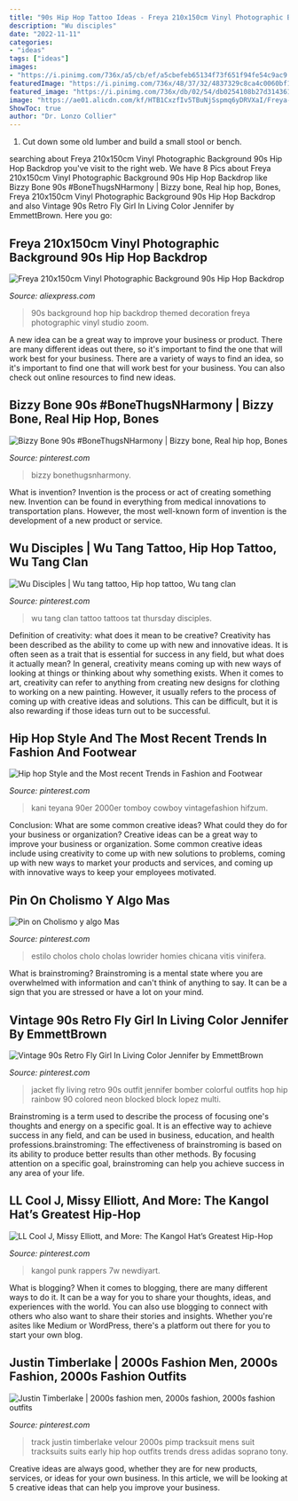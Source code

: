 ```yaml
---
title: "90s Hip Hop Tattoo Ideas - Freya 210x150cm Vinyl Photographic Background 90s Hip Hop Backdrop"
description: "Wu disciples"
date: "2022-11-11"
categories:
- "ideas"
tags: ["ideas"]
images:
- "https://i.pinimg.com/736x/a5/cb/ef/a5cbefeb65134f73f651f94fe54c9ac9.jpg"
featuredImage: "https://i.pinimg.com/736x/48/37/32/4837329c8ca4c0060bf1145e57dd7c8a--wu-tang.jpg"
featured_image: "https://i.pinimg.com/736x/db/02/54/db0254108b27d31436180f955ad5e6be--s-outfit-s-clothes.jpg"
image: "https://ae01.alicdn.com/kf/HTB1CxzfIv5TBuNjSspmq6yDRVXaI/Freya-210x150cm-Vinyl-Photographic-Background-90s-Hip-Hop-Backdrop-Party-Themed-Decoration-for-Photography-Studio.jpg"
ShowToc: true
author: "Dr. Lonzo Collier"
---
```



1. Cut down some old lumber and build a small stool or bench.

	

		
searching about Freya 210x150cm Vinyl Photographic Background 90s Hip Hop Backdrop you've visit to the right web. We have 8 Pics about Freya 210x150cm Vinyl Photographic Background 90s Hip Hop Backdrop like Bizzy Bone 90s #BoneThugsNHarmony | Bizzy bone, Real hip hop, Bones, Freya 210x150cm Vinyl Photographic Background 90s Hip Hop Backdrop and also Vintage 90s Retro Fly Girl In Living Color Jennifer by EmmettBrown. Here you go:
		
    
## Freya 210x150cm Vinyl Photographic Background 90s Hip Hop Backdrop

<img loading=lazy src="https://ae01.alicdn.com/kf/HTB1CxzfIv5TBuNjSspmq6yDRVXaI/Freya-210x150cm-Vinyl-Photographic-Background-90s-Hip-Hop-Backdrop-Party-Themed-Decoration-for-Photography-Studio.jpg" onerror="this.onerror=null;this.src='https://tse1.mm.bing.net/th?id=OIP.LmE4RKB3SglT_Zh_-_7aZAHaHa&amp;pid=15.1';" alt="Freya 210x150cm Vinyl Photographic Background 90s Hip Hop Backdrop">

_Source: aliexpress.com_

>90s background hop hip backdrop themed decoration freya photographic vinyl studio zoom. 

	

A new idea can be a great way to improve your business or product. There are many different ideas out there, so it's important to find the one that will work best for your business. There are a variety of ways to find an idea, so it's important to find one that will work best for your business. You can also check out online resources to find new ideas.

    
## Bizzy Bone 90s #BoneThugsNHarmony | Bizzy Bone, Real Hip Hop, Bones

<img loading=lazy src="https://i.pinimg.com/736x/a5/cb/ef/a5cbefeb65134f73f651f94fe54c9ac9.jpg" onerror="this.onerror=null;this.src='https://tse2.mm.bing.net/th?id=OIP.f_MWjZ3SyesRNa9-gCqqRgHaHa&amp;pid=15.1';" alt="Bizzy Bone 90s #BoneThugsNHarmony | Bizzy bone, Real hip hop, Bones">

_Source: pinterest.com_

>bizzy bonethugsnharmony. 

	

What is invention?
Invention is the process or act of creating something new. Invention can be found in everything from medical innovations to transportation plans. However, the most well-known form of invention is the development of a new product or service.

    
## Wu Disciples | Wu Tang Tattoo, Hip Hop Tattoo, Wu Tang Clan

<img loading=lazy src="https://i.pinimg.com/736x/48/37/32/4837329c8ca4c0060bf1145e57dd7c8a--wu-tang.jpg" onerror="this.onerror=null;this.src='https://tse1.mm.bing.net/th?id=OIP.UEj2eOuKB3obKhT7anp_lQHaLH&amp;pid=15.1';" alt="Wu Disciples | Wu tang tattoo, Hip hop tattoo, Wu tang clan">

_Source: pinterest.com_

>wu tang clan tattoo tattoos tat thursday disciples. 

	

Definition of creativity: what does it mean to be creative?
Creativity has been described as the ability to come up with new and innovative ideas. It is often seen as a trait that is essential for success in any field, but what does it actually mean? In general, creativity means coming up with new ways of looking at things or thinking about why something exists. When it comes to art, creativity can refer to anything from creating new designs for clothing to working on a new painting. However, it usually refers to the process of coming up with creative ideas and solutions. This can be difficult, but it is also rewarding if those ideas turn out to be successful.

    
## Hip Hop Style And The Most Recent Trends In Fashion And Footwear

<img loading=lazy src="https://i.pinimg.com/736x/08/5f/5b/085f5bfb6da2c9376c3f61a3c6876e2e.jpg" onerror="this.onerror=null;this.src='https://tse4.mm.bing.net/th?id=OIP.IGimjWc_9TCu5OXJz5TlbQHaL0&amp;pid=15.1';" alt="Hip hop Style and the Most recent Trends in Fashion and Footwear">

_Source: pinterest.com_

>kani teyana 90er 2000er tomboy cowboy vintagefashion hifzum. 

	

Conclusion: What are some common creative ideas? What could they do for your business or organization?
Creative ideas can be a great way to improve your business or organization. Some common creative ideas include using creativity to come up with new solutions to problems, coming up with new ways to market your products and services, and coming up with innovative ways to keep your employees motivated.

    
## Pin On Cholismo Y Algo Mas

<img loading=lazy src="https://i.pinimg.com/736x/aa/68/50/aa6850a6434aadcb178b54b8206a12ef.jpg" onerror="this.onerror=null;this.src='https://tse1.mm.bing.net/th?id=OIP.iQdSwQWLddTv6p1hb-d1zQHaOY&amp;pid=15.1';" alt="Pin on Cholismo y algo Mas">

_Source: pinterest.com_

>estilo cholos cholo cholas lowrider homies chicana vitis vinifera. 

	

What is brainstroming? Brainstroming is a mental state where you are overwhelmed with information and can't think of anything to say. It can be a sign that you are stressed or have a lot on your mind.

    
## Vintage 90s Retro Fly Girl In Living Color Jennifer By EmmettBrown

<img loading=lazy src="https://i.pinimg.com/736x/db/02/54/db0254108b27d31436180f955ad5e6be--s-outfit-s-clothes.jpg" onerror="this.onerror=null;this.src='https://tse4.mm.bing.net/th?id=OIP.5Agwli9AO0ym-R5AHvd7ZAHaOS&amp;pid=15.1';" alt="Vintage 90s Retro Fly Girl In Living Color Jennifer by EmmettBrown">

_Source: pinterest.com_

>jacket fly living retro 90s outfit jennifer bomber colorful outfits hop hip rainbow 90 colored neon blocked block lopez multi. 

	

Brainstroming is a term used to describe the process of focusing one's thoughts and energy on a specific goal. It is an effective way to achieve success in any field, and can be used in business, education, and health professions.brainstroming: The effectiveness of brainstroming is based on its ability to produce better results than other methods. By focusing attention on a specific goal, brainstroming can help you achieve success in any area of your life.

    
## LL Cool J, Missy Elliott, And More: The Kangol Hat’s Greatest Hip-Hop

<img loading=lazy src="https://i.pinimg.com/736x/4d/17/c9/4d17c9099d5a3db398e5c15b44a58a29.jpg" onerror="this.onerror=null;this.src='https://tse3.mm.bing.net/th?id=OIP.Tqt5jkAsbwBNGHYqV4-Z7QHaLA&amp;pid=15.1';" alt="LL Cool J, Missy Elliott, and More: The Kangol Hat’s Greatest Hip-Hop">

_Source: pinterest.com_

>kangol punk rappers 7w newdiyart. 

	

What is blogging?
When it comes to blogging, there are many different ways to do it. It can be a way for you to share your thoughts, ideas, and experiences with the world. You can also use blogging to connect with others who also want to share their stories and insights. Whether you're asites like Medium or WordPress, there's a platform out there for you to start your own blog.

    
## Justin Timberlake | 2000s Fashion Men, 2000s Fashion, 2000s Fashion Outfits

<img loading=lazy src="https://i.pinimg.com/736x/a4/13/13/a41313db9756c948d2cc6f5180f9653e--track-suits-fashion-men.jpg" onerror="this.onerror=null;this.src='https://tse4.mm.bing.net/th?id=OIP.2DWvWbFnHBv4Kz9Rxq8ebQHaO0&amp;pid=15.1';" alt="Justin Timberlake | 2000s fashion men, 2000s fashion, 2000s fashion outfits">

_Source: pinterest.com_

>track justin timberlake velour 2000s pimp tracksuit mens suit tracksuits suits early hip hop outfits trends dress adidas soprano tony. 

	

Creative ideas are always good, whether they are for new products, services, or ideas for your own business. In this article, we will be looking at 5 creative ideas that can help you improve your business.


